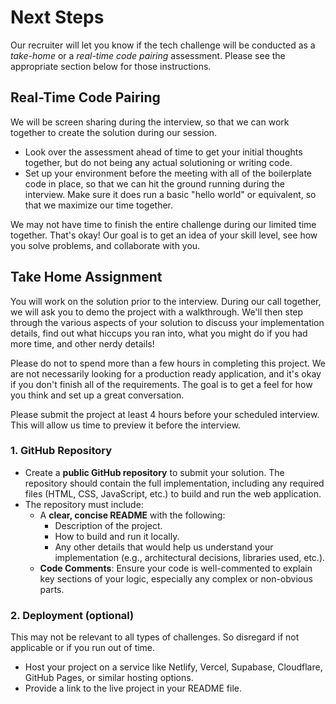 # Next Steps

Our recruiter will let you know if the tech challenge will be conducted as a *take-home* or a *real-time code pairing* assessment. Please see the appropriate section below for those instructions.

## Real-Time Code Pairing

We will be screen sharing during the interview, so that we can work together to create the solution during our session.

- Look over the assessment ahead of time to get your initial thoughts together, but do not being any actual solutioning or writing code.
- Set up your environment before the meeting with all of the boilerplate code in place, so that we can hit the ground running during the interview. Make sure it does run a basic "hello world" or equivalent, so that we maximize our time together.

We may not have time to finish the entire challenge during our limited time together. That's okay! Our goal is to get an idea of your skill level, see how you solve problems, and collaborate with you.

## Take Home Assignment

You will work on the solution prior to the interview. During our call together, we will ask you to demo the project with a walkthrough. We'll then step through the various aspects of your solution to discuss your implementation details, find out what hiccups you ran into, what you might do if you had more time, and other nerdy details!

Please do not to spend more than a few hours in completing this project. We are not necessarily looking for a production ready application, and it's okay if you don't finish all of the requirements. The goal is to get a feel for how you think and set up a great conversation.

Please submit the project at least 4 hours before your scheduled interview. This will allow us time to preview it before the interview.

### 1. GitHub Repository

- Create a **public GitHub repository** to submit your solution. The repository should contain the full implementation, including any required files (HTML, CSS, JavaScript, etc.) to build and run the web application.
- The repository must include:
  - A **clear, concise README** with the following:
    - Description of the project.
    - How to build and run it locally.
    - Any other details that would help us understand your implementation (e.g., architectural decisions, libraries used, etc.).
  - **Code Comments**: Ensure your code is well-commented to explain key sections of your logic, especially any complex or non-obvious parts.

### 2. Deployment (optional)

This may not be relevant to all types of challenges. So disregard if not applicable or if you run out of time.

- Host your project on a service like Netlify, Vercel, Supabase, Cloudflare, GitHub Pages, or similar hosting options.
- Provide a link to the live project in your README file.

